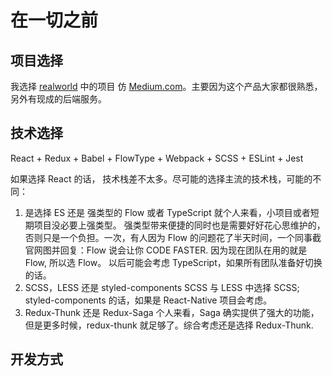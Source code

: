# 在一切之前

## 项目选择
我选择 [realworld](https://github.com/gothinkster/realworld) 中的项目 仿 [Medium.com](https://medium.com/)。主要因为这个产品大家都很熟悉，另外有现成的后端服务。

## 技术选择

React + Redux + Babel + FlowType + Webpack + SCSS + ESLint + Jest

如果选择 React 的话， 技术栈差不太多。尽可能的选择主流的技术栈，可能的不同：
1. 是选择 ES 还是 强类型的 Flow 或者 TypeScript
就个人来看，小项目或者短期项目没必要上强类型。 强类型带来便捷的同时也是需要好好花心思维护的，否则只是一个负担。一次，有人因为 Flow 的问题花了半天时间，一个同事截官网图并回复：Flow 说会让你 CODE FASTER.
因为现在团队在用的就是 Flow, 所以选 Flow。 以后可能会考虑 TypeScript，如果所有团队准备好切换的话。
2. SCSS，LESS 还是 styled-components
SCSS 与 LESS 中选择 SCSS; styled-components 的话，如果是 React-Native 项目会考虑。
3. Redux-Thunk 还是 Redux-Saga
个人来看，Saga 确实提供了强大的功能，但是更多时候，redux-thunk 就足够了。综合考虑还是选择 Redux-Thunk.

## 开发方式


  

 
